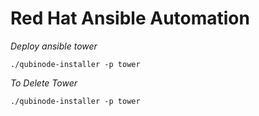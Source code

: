 # Red Hat Ansible Automation

*Deploy ansible tower* 
```
./qubinode-installer -p tower
```

*To Delete Tower* 
```
./qubinode-installer -p tower
```